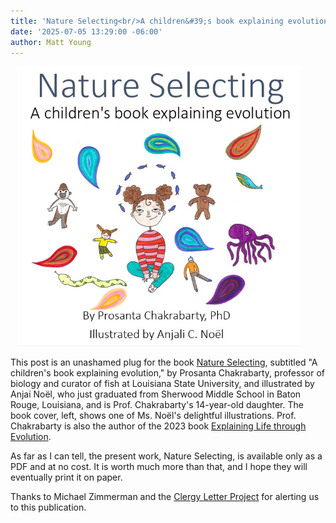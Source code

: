 ```yaml
---
title: 'Nature Selecting<br/>A children&#39;s book explaining evolution'
date: '2025-07-05 13:29:00 -06:00'
author: Matt Young
---
```

<figure class="on-the-left-side" style="margin-top: 10px; margin-right: 40px; margin-bottom: 10px; margin-left: 10px;">

<img src="/uploads/2025/Nature_Selecting_Cover.jpg" alt="Book Cover"/>

</figure>

This post is an unashamed plug for the book <a href="https://www.lsu.edu/mns/news-and-publications/chakrabarty_evolution.pdf">Nature Selecting</a>, subtitled "A children's book explaining evolution," by Prosanta Chakrabarty, professor of biology and curator of fish at Louisiana State University, and illustrated by Anjai Noël, who just graduated from Sherwood Middle School in Baton Rouge, Louisiana, and is Prof. Chakrabarty's 14-year-old daughter. The book cover, left, shows one of Ms. Noël's delightful illustrations. Prof. Chakrabarty is also the author of the 2023 book <a href="https://www.amazon.com/Explaining-through-Evolution-Prosanta-Chakrabarty/dp/0262546256/">Explaining Life through Evolution</a>.


As far as I can tell, the present work, Nature Selecting, is available only as a PDF and at no cost. It is worth much more than that, and I hope they will eventually print it on paper. 


Thanks to Michael Zimmerman and the <a href="https://www.theclergyletterproject.org/">Clergy Letter Project</a> for alerting us to this publication.
